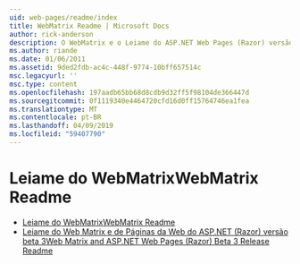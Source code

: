 ```yaml
---
uid: web-pages/readme/index
title: WebMatrix Readme | Microsoft Docs
author: rick-anderson
description: O WebMatrix e o Leiame do ASP.NET Web Pages (Razor) versão 1.0
ms.author: riande
ms.date: 01/06/2011
ms.assetid: 9ded2fdb-ac4c-448f-9774-10bff657514c
msc.legacyurl: ''
msc.type: content
ms.openlocfilehash: 197aadb65bb68d8cdb9d32ff5f98104de366447d
ms.sourcegitcommit: 0f1119340e4464720cfd16d0ff15764746ea1fea
ms.translationtype: MT
ms.contentlocale: pt-BR
ms.lasthandoff: 04/09/2019
ms.locfileid: "59407790"
---
```

# <a name="webmatrix-readme"></a><span data-ttu-id="6a648-103">Leiame do WebMatrix</span><span class="sxs-lookup"><span data-stu-id="6a648-103">WebMatrix Readme</span></span>

- [<span data-ttu-id="6a648-104">Leiame do WebMatrix</span><span class="sxs-lookup"><span data-stu-id="6a648-104">WebMatrix Readme</span></span>](overview.md)
- [<span data-ttu-id="6a648-105">Leiame do Web Matrix e de Páginas da Web do ASP.NET (Razor) versão beta 3</span><span class="sxs-lookup"><span data-stu-id="6a648-105">Web Matrix and ASP.NET Web Pages (Razor) Beta 3 Release Readme</span></span>](beta3.md)
